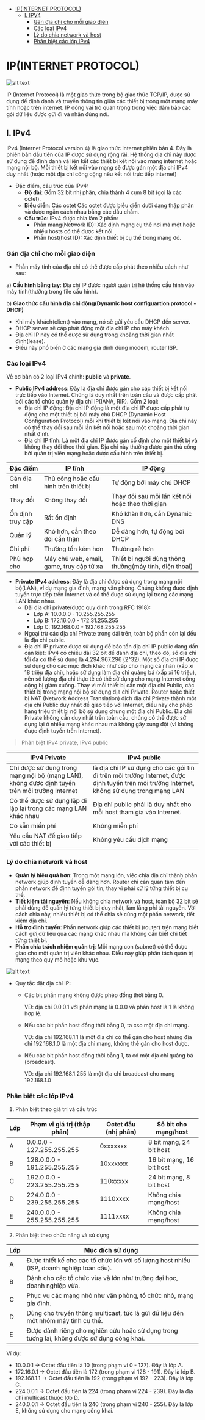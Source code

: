 - [IP(INTERNET PROTOCOL)](#ipinternet-protocol)
  - [I. IPV4](#i-ipv4)
    - [Gán địa chỉ cho mỗi giao diện](#gán-địa-chỉ-cho-mỗi-giao-diện)
    - [Các loại IPv4](#các-loại-ipv4)
    - [Lý do chia network và host](#lý-do-chia-network-và-host)
    - [Phân biệt các lớp IPv4](#phân-biệt-các-lớp-ipv4)


# IP(INTERNET PROTOCOL)

  ![alt text](../images/Def_IP.png)

IP (Internet Protocol) là một giao thức trong bộ giao thức TCP/IP, được sử dụng để định danh và truyền thông tin giữa các thiết bị trong một mạng máy tính hoặc trên internet. IP đóng vai trò quan trọng trong việc đảm bảo các gói dữ liệu được gửi đi và nhận đúng nơi.

## I. IPv4

IPv4 (Internet Protocol version 4) là giao thức internet phiên bản 4. Đây là phiên bản đầu tiên của IP được sử dụng rộng rãi. Hệ thống địa chỉ này được sử dụng để định danh và liên kết các thiết bị kết nối vào mạng internet hoặc mạng nội bộ. Mỗi thiết bị kết nối vào mạng sẽ được gán một địa chỉ IPv4 duy nhất (hoặc một địa chỉ công cộng nếu kết nối trực tiếp internet)

- Đặc điểm, cấu trúc của IPv4:
  - **Độ dài**: Gồm 32 bit nhị phân, chia thành 4 cụm 8 bit (gọi là các octet).
  - **Biểu diễn**: Các octet Các octet được biểu diễn dưới dạng thập phân và được ngăn cách nhau bằng các dấu chấm.
  - **Cấu trúc**: IPv4 được chia làm 2 phần:
    - Phần mạng(Network ID): Xác định mạng cụ thể nơi mà một hoặc nhiều hosts có thể được kết nối.
    - Phần host(host ID): Xác định thiết bị cụ thể trong mạng đó.

### Gán địa chỉ cho mỗi giao diện
- Phần máy tính của địa chỉ có thể được cấp phát theo nhiều cách như sau:

a) **Cấu hình bằng tay**: Địa chỉ IP được người quản trị hệ thống cấu hình vào máy tính(thường trong file cấu hình).

b) **Giao thức cấu hình địa chỉ động(Dynamic host configuartion protocol - DHCP)**
- Khi máy khách(client) vào mạng, nó sẽ gửi yêu cầu DHCP đến server.
- DHCP server sẽ cáp phát động một địa chỉ IP cho máy khách.
- Địa chỉ IP này có thể được sử dụng trong khoảng thời gian nhất định(lease).
- Điều này phổ biến ở các mạng gia đình dùng modem, router ISP.

### Các loại IPv4
Về cơ bản có 2 loại IPv4 chính: **public** và **private**.

- **Public IPv4 address**: Đây là địa chỉ được gán cho các thiết bị kết nối trực tiếp vào Internet. Chúng là duy nhất trên toàn cầu và được cấp phát bởi các tổ chức quản lý địa chỉ IP(IANA, RIR). Gồm 2 loại:
  - Địa chỉ IP động: Địa chỉ IP động là một địa chỉ IP được cấp phát tự động cho một thiết bị bởi máy chủ DHCP (Dynamic Host Configuration Protocol) mỗi khi thiết bị kết nối vào mạng. Địa chỉ này có thể thay đổi sau mỗi lần kết nối hoặc sau một khoảng thời gian nhất định.
  - Địa chỉ IP tĩnh: Là một địa chỉ IP được gán cố định cho một thiết bị và không thay đổi theo thời gian. Địa chỉ này thường được gán thủ công bởi quản trị viên mạng hoặc được cấu hình trên thiết bị.
 
|Đặc điểm|IP tĩnh|IP động|
|---|---|---|
|Gán địa chỉ|Thủ công hoặc cấu hình trên thiết bị|Tự động bởi máy chủ DHCP|
|Thay đổi|Không thay đổi|Thay đổi sau mỗi lần kết nối hoặc theo thời gian|
|Ổn định truy cập|Rất ổn định|Khó khăn hơn, cần Dynamic DNS|
|Quản lý|Khó hơn, cần theo dõi cẩn thận|Dễ dàng hơn, tự động bởi DHCP|
|Chi phí|Thường tốn kém hơn|Thường rẻ hơn|
|Phù hợp cho|Máy chủ web, email, game, truy cập từ xa|Thiết bị người dùng thông thường(máy tính, điện thoại)|

- **Private IPv4 address**: Đây là địa chỉ được sử dụng trong mạng nội bộ(LAN), ví dụ mạng gia đình, mạng văn phòng. Chúng không được định tuyến trực tiếp trên Internet và có thể được sử dụng lại trong các mạng LAN khác nhau.
  - Dải địa chỉ private(được quy định trong RFC 1918):
    - Lớp A: 10.0.0.0 - 10.255.255.255
    - Lớp B: 172.16.0.0 - 172.31.255.255
    - Lớp C: 192.168.0.0 - 192.168.255.255
  - Ngoại trừ các địa chỉ Private trong dải trên, toàn bộ phần còn lại đều là địa chỉ public.
  - Địa chỉ IP private được sử dụng để bảo tồn địa chỉ IP public đang dần cạn kiệt: IPv4 có chiều dài 32 bit để đánh địa chỉ, theo đó, số địa chỉ tối đa có thể sử dụng là 4.294.967.296 (2^32). Một số địa chỉ IP được sử dụng cho các mục đích khác như cấp cho mạng cá nhân (xấp xỉ 18 triệu địa chỉ), hoặc sử dụng làm địa chỉ quảng bá (xấp xỉ 16 triệu), nên số lượng địa chỉ thực tế có thể sử dụng cho mạng Internet công cộng bị giảm xuống. Thay vì mỗi thiết bị cần một địa chỉ Public, các thiết bị trong mạng nội bộ sử dụng địa chỉ Private. Router hoặc thiết bị NAT (Network Address Translation) dịch địa chỉ Private thành một địa chỉ Public duy nhất để giao tiếp với Internet, điều này cho phép hàng triệu thiết bị nội bộ sử dụng chung một địa chỉ Public. Địa chỉ Private không cần duy nhất trên toàn cầu, chúng có thể được sử dụng lại ở nhiều mạng khác nhau mà không gây xung đột (vì không được định tuyến trên Internet).

> Phân biệt IPv4 private, IPv4 public

|IPv4 Private|IPv4 public|
|---|---|
|Chỉ được sử dụng trong mạng nội bộ (mạng LAN), không được định tuyến trên môi trường Internet|là địa chỉ IP sử dụng cho các gói tin đi trên môi trường Internet, được định tuyến trên môi trường Internet, không sử dụng trong mạng LAN|
|Có thể được sử dụng lặp đi lặp lại trong các mạng LAN khác nhau|Địa chỉ public phải là duy nhất cho mỗi host tham gia vào Internet.|
|Có sẵn miến phí|Không miễn phí|
|Yêu cầu NAT để giao tiếp với các thiết bị|Không yêu cầu dịch mạng|

### Lý do chia network và host
- **Quản lý hiệu quả hơn**: Trong một mạng lớn, việc chia địa chỉ thành phần network giúp định tuyến dễ dàng hơn. Router chỉ cần quan tâm đến phần network để định tuyến gói tin, thay vì phải xử lý từng thiết bị cụ thể.
- **Tiết kiệm tài nguyên**: Nếu không chia network và host, toàn bộ 32 bit sẽ phải dùng để quản lý từng thiết bị duy nhất, làm lãng phí tài nguyên. Với cách chia này, nhiều thiết bị có thể chia sẻ cùng một phần network, tiết kiệm địa chỉ.
- **Hỗ trợ định tuyến**: Phần network giúp các thiết bị (router) trên mạng biết cách gửi dữ liệu qua các mạng khác nhau mà không cần biết chi tiết từng thiết bị.
- **Phân chia trách nhiệm quản trị**: Mỗi mạng con (subnet) có thể được giao cho một quản trị viên khác nhau. Điều này giúp phân tách quản trị mạng theo quy mô hoặc khu vực.

![alt text](../images/struct_ip.png)

- Quy tắc đặt địa chỉ IP:
  - Các bit phần mạng không được phép đồng thời bằng 0.
   
    VD: địa chỉ 0.0.0.1 với phần mạng là 0.0.0 và phần host là 1 là không hợp lệ.

  - Nếu các bit phần host đồng thời bằng 0, ta cso một địa chỉ mạng.
   
    VD: địa chỉ 192.168.1.1 là một địa chỉ có thể gán cho host nhưng địa chỉ 192.168.1.0 là một địa chỉ mạng, không thể gán cho host được.

  - Nếu các bit phần host đồng thời bằng 1, ta có một địa chỉ quảng bá (broadcast).

    VD: địa chỉ 192.168.1.255 là một địa chỉ broadcast cho mạng 192.168.1.0

### Phân biệt các lớp IPv4
1) Phân biệt theo giá trị và cấu trúc

| Lớp | Phạm vi giá trị (thập phân) | Octet đầu (nhị phân) | Số bit cho mạng/host |
|-----------|-----------|-------------|---------|
| A | 0.0.0.0 - 127.255.255.255 | 0xxxxxxx | 8 bit mạng, 24 bit host |
| B | 128.0.0.0 - 191.255.255.255 | 10xxxxxx | 16 bit mạng, 16 bit host |
| C | 192.0.0.0 - 223.255.255.255 | 110xxxxx | 24 bit mạng, 8 bit host |
| D | 224.0.0.0 - 239.255.255.255 | 1110xxxx | Không chia mạng/host |
| E | 240.0.0.0 - 255.255.255.255 | 1111xxxx | Không chia mạng/host |

2) Phân biệt theo chức năng và sử dụng

| Lớp | Mục đích sử dụng |
|-----------|-------------|
| A | Được thiết kế cho các tổ chức lớn với số lượng host nhiều (ISP, doanh nghiệp toàn cầu). |
| B | Dành cho các tổ chức vừa và lớn như trường đại học, doanh nghiệp vừa. |
| C | Phục vụ các mạng nhỏ như văn phòng, tổ chức nhỏ, mạng gia đình. |
| D | Dùng cho truyền thông multicast, tức là gửi dữ liệu đến một nhóm máy tính cụ thể. |
| E | Được dành riêng cho nghiên cứu hoặc sử dụng trong tương lai, không được sử dụng công khai. |

Ví dụ:

- 10.0.0.1 -> Octet đầu tiên là 10 (trong phạm vi 0 - 127). Đây là lớp A.
- 172.16.0.1 -> Octet đầu tiên là 172 (trong phạm vi 128 - 191). Đây là lớp B.
- 192.168.1.1 -> Octet đầu tiên là 192 (trong phạm vi 192 - 223). Đây là lớp C.
- 224.0.0.1 -> Octet đầu tiên là 224 (trong phạm vi 224 - 239). Đây là địa chỉ multicast thuộc lớp D.
- 240.0.0.1 -> Octet đầu tiên là 240 (trong phạm vi 240 - 255). Đây là lớp E, không sử dụng cho mạng công khai.

